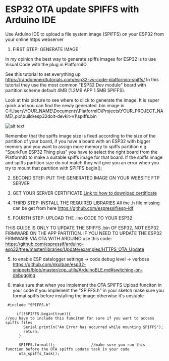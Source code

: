 # ESP32 OTA update SPIFFS with Arduino IDE
Use Arduino IDE to upload a file system image (SPIFFS) on your ESP32 from your online https webserver

1) FIRST STEP: GENERATE IMAGE

In my opinion the best way to generate spiffs images for ESP32 is to use Visual Code with the plug in PlatformIO.

See this tutorial to set everything up
https://randomnerdtutorials.com/esp32-vs-code-platformio-spiffs/
In this tutorial they use the most common "ESP32 Dev module" board with partition scheme default 4MB (1.2MB APP  1.5MB SPIFFS).

Look at this picture to see where to click to generate the image.
It is super quick and you can find the newly generated .bin image in
C:\Users\YOUR_NAME\Documents\PlatformIO\Projects\YOUR_PROJECT_NAME\\.pio\build\esp32doit-devkit-v1\spiffs.bin

![alt text](https://community.mongoose-os.com/uploads/default/original/1X/80a8ea4e793d19d2eec82779fb60aa747a097220.png)

Remember that the spiffs image size is fixed according to the size of the partition of your board, if you have a board with an ESP32 with bigger memory and you want to assign more memory to spiffs partition e.g. "SpurkFun ESP32 Thing plus" you have to select the right board from the PlatformIO to make a suitable spiffs image for that board. If the spiffs image and spiffs partition size do not match they will give you an error when you try to mount that partition with SPIFFS.begin();

2) SECOND STEP: PUT THE GENERATED IMAGE ON YOUR WEBSITE FTP SERVER
3) GET YOUR SERVER CERTIFICATE  [Link to how to download certificate](https://www.esri.com/arcgis-blog/products/bus-analyst/field-mobility/learn-how-to-download-a-ssl-certificate-for-a-secured-portal/)
5) THIRD STEP: INSTALL THE REQUIRED LIBRARIES
All the .h file missing can be get from here 
https://github.com/espressif/esp-idf

4) FOURTH STEP: UPLOAD THE .ino CODE TO YOUR ESP32

THIS GUIDE IS ONLY TO UPDATE THE SPIFFS .bin OF ESP32, NOT ESP32 FIRMWARE ON THE APP PARTITION. IF YOU NEED TO UPDATE THE ESP32 FIRMWARE VIA OTA WITH ARDUINO use this code:
https://github.com/espressif/arduino-esp32/tree/master/libraries/Update/examples/HTTPS_OTA_Update

5) to enable ESP datalogger settings → code debug level → verbose
 https://github.com/nkolban/esp32-snippets/blob/master/cpp_utils/ArduinoBLE.md#switching-on-debugging

6) make sure that when you implement the OTA SPIFFS Upload funciton in your code if you implement the "SPIFFS.h" in your sketch make sure you format spiffs before installing the image otherwise it's unstable

```
 #include "SPIFFS.h"

     if(!SPIFFS.begin(true)){                                              //you have to include this funciton for sure if you want to access spiffs files
        Serial.println("An Error has occurred while mounting SPIFFS");
        return;
      }   
      
      SPIFFS.format();                //make sure you run this function before the OTA spiffs update task in your code
      ota_spiffs_task();
```

    
